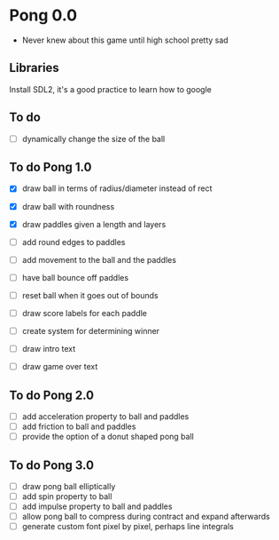 # Pong 0.0

- Never knew about this game until high school pretty sad

## Libraries

Install SDL2, it's a good practice to learn how to google

## To do

- [ ] dynamically change the size of the ball

## To do Pong 1.0

- [x] draw ball in terms of radius/diameter instead of rect
- [x] draw ball with roundness
- [x] draw paddles given a length and layers
- [ ] add round edges to paddles
- [ ] add movement to the ball and the paddles
- [ ] have ball bounce off paddles
- [ ] reset ball when it goes out of bounds

- [ ] draw score labels for each paddle
- [ ] create system for determining winner
- [ ] draw intro text
- [ ] draw game over text

## To do Pong 2.0

- [ ] add acceleration property to ball and paddles
- [ ] add friction to ball and paddles
- [ ] provide the option of a donut shaped pong ball

## To do Pong 3.0

- [ ] draw pong ball elliptically 
- [ ] add spin property to ball
- [ ] add impulse property to ball and paddles
- [ ] allow pong ball to compress during contract and expand afterwards  
- [ ] generate custom font pixel by pixel, perhaps line integrals
